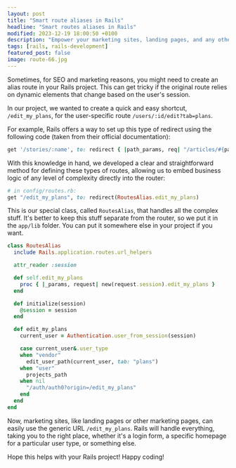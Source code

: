 ```yaml
---
layout: post
title: "Smart route aliases in Rails"
headline: "Smart routes aliases in Rails"
modified: 2023-12-19 18:00:50 +0100
description: "Empower your marketing sites, landing pages, and any other web presence with intelligent URL redirection."
tags: [rails, rails-development]
featured_post: false
image: route-66.jpg
---
```


Sometimes, for SEO and marketing reasons, you might need to create an alias route in your Rails project. This can get tricky if the original route relies on dynamic elements that change based on the user's session.

In our project, we wanted to create a quick and easy shortcut, `/edit_my_plans`, for the user-specific route `/users/:id/edit?tab=plans`.

For example, Rails offers a way to set up this type of redirect using the following code (taken from their official documentation):

```ruby
get '/stories/:name', to: redirect { |path_params, req| "/articles/#{path_params[:name].pluralize}" }
```

With this knowledge in hand, we developed a clear and straightforward method for defining these types of routes, allowing us to embed business logic of any level of complexity directly into the router:

```ruby
# in config/routes.rb:
get "/edit_my_plans", to: redirect(RoutesAlias.edit_my_plans)
```

This is our special class, called `RoutesAlias`, that handles all the complex stuff. It's better to keep this stuff separate from the router, so we put it in the `app/lib` folder. You can put it somewhere else in your project if you want.

```ruby
class RoutesAlias
  include Rails.application.routes.url_helpers

  attr_reader :session

  def self.edit_my_plans
    proc { |_params, request| new(request.session).edit_my_plans }
  end

  def initialize(session)
    @session = session
  end

  def edit_my_plans
    current_user = Authentication.user_from_session(session)

    case current_user&.user_type
    when "vendor"
      edit_user_path(current_user, tab: "plans")
    when "user"
      projects_path
    when nil
      "/auth/auth0?origin=/edit_my_plans"
    end
  end
end
```

Now, marketing sites, like landing pages or other marketing pages, can easily use the generic URL `/edit_my_plans`. Rails will handle everything, taking you to the right place, whether it's a login form, a specific homepage for a particular user type, or something else.

Hope this helps with your Rails project! Happy coding!
